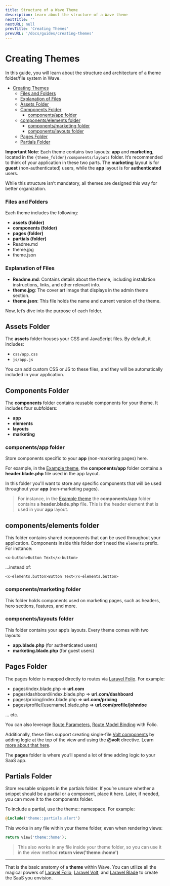 ```yaml
---
title: Structure of a Wave Theme
description: Learn about the structure of a Wave theme
nextTitle: ''
nextURL: null
prevTitle: 'Creating Themes'
prevURL: '/docs/guides/creating-themes' 
---
```


# Creating Themes

In this guide, you will learn about the structure and architecture of a theme folder/file system in Wave.

- [Creating Themes](#creating-themes)
    - [Files and Folders](#files-and-folders)
    - [Explanation of Files](#explanation-of-files)
  - [Assets Folder](#assets-folder)
  - [Components Folder](#components-folder)
    - [components/app folder](#componentsapp-folder)
  - [components/elements folder](#componentselements-folder)
    - [components/marketing folder](#componentsmarketing-folder)
    - [components/layouts folder](#componentslayouts-folder)
  - [Pages Folder](#pages-folder)
  - [Partials Folder](#partials-folder)


**Important Note**: Each theme contains two layouts: **app** and **marketing**, located in the `{theme_folder}/components/layouts` folder. It’s recommended to think of your application in these two parts. The **marketing** layout is for **guest** (non-authenticated) users, while the **app** layout is for **authenticated** users.

While this structure isn’t mandatory, all themes are designed this way for better organization.

### Files and Folders

Each theme includes the following:

 - **assets (folder)**
 - **components (folder)**
 - **pages (folder)**
 - **partials (folder)**
 - Readme.md
 - theme.jpg
 - theme.json

### Explanation of Files

- **Readme.md**: Contains details about the theme, including installation instructions, links, and other relevant info.
- **theme.jpg**: The cover art image that displays in the admin theme section.
- **theme.json**: This file holds the name and current version of the theme.

Now, let’s dive into the purpose of each folder.

## Assets Folder

The **assets** folder houses your CSS and JavaScript files. By default, it includes:

- `css/app.css`
- `js/app.js`

You can add custom CSS or JS to these files, and they will be automatically included in your application.

## Components Folder

The **components** folder contains reusable components for your theme. It includes four subfolders:

- **app**
- **elements**
- **layouts**
- **marketing**

### components/app folder

Store components specific to your **app** (non-marketing pages) here. 

For example, in the <a href="https://github.com/thedevdojo/example" target="_blank">Example theme</a>, the **components/app** folder contains a **header.blade.php** file used in the app layout.

In this folder you'll want to store any specific components that will be used throughout your **app** (non-marketing pages). 

> For instance, in the <a href="https://github.com/thedevdojo/example" target="_blank">Example theme</a> the **components/app** folder contains a **header.blade.php** file. This is the header element that is used in your **app** layout.

## components/elements folder

This folder contains shared components that can be used throughout your application. Components inside this folder don’t need the `elements` prefix. For instance:

```
<x-button>Button Text</x-button>
```

…instead of:

```
<x-elements.button>Button Text</x-elements.button>
```

### components/marketing folder

This folder holds components used on marketing pages, such as headers, hero sections, features, and more.

### components/layouts folder 

This folder contains your app’s layouts. Every theme comes with two layouts:

 - **app.blade.php** (for authenticated users)
 - **marketing.blade.php** (for guest users)


## Pages Folder

The pages folder is mapped directly to routes via <a href="https://laravel.com/docs/folio" target="_blank">Laravel Folio</a>. For example:

- pages/index.blade.php => **url.com**
- pages/dashboard/index.blade.php => **url.com/dashboard**
- pages/pricing/index.blade.php => **url.com/pricing**
- pages/profile/[username].blade.php => **url.com/profile/johndoe**

... etc.

You can also leverage <a href="https://laravel.com/docs/folio#route-parameters" target="_blank">Route Parameters</a>, <a href="https://laravel.com/docs/folio#route-model-binding" target="_blank">Route Model Binding</a> with Folio.

Additionally, these files support creating single-file <a href="https://livewire.laravel.com/docs/volt" target="_blank">Volt components</a> by adding logic at the top of the view and using the **@volt** directive. Learn <a href="{ url('/docs/features/volt') }">more about that here</a>.

The **pages** folder is where you’ll spend a lot of time adding logic to your SaaS app.

## Partials Folder

Store reusable snippets in the partials folder. If you’re unsure whether a snippet should be a partial or a component, place it here. Later, if needed, you can move it to the components folder.

To include a partial, use the theme:: namespace. For example:

```php
@include('theme::partials.alert')
```

This works in any file within your theme folder, even when rendering views:

```php
return view('theme::home');
```

> This also works in any file inside your theme folder, so you can use it in the view method **return view('theme::home')**

---

That is the basic anatomy of a **theme** within Wave. You can utilize all the magical powers of <a href="https://laravel.com/docs/folio" target="_blank">Laravel Folio</a>, <a href="https://livewire.laravel.com/docs/volt" target="_blank">Laravel Volt</a>, and <a href="https://laravel.com/docs/blade" target="_blank">Laravel Blade</a> to create the SaaS you envision.